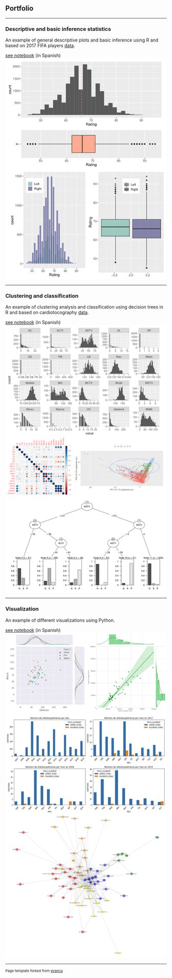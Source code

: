 ## Portfolio

---

### Descriptive and basic inference statistics
An example of general descriptive plots and basic inference
using R and based on 2017 FIFA players [data](https://www.kaggle.com/artimous/complete-fifa-2017-player-dataset-global).

[see notebook](/pdf/ncaruso_PEC2.pdf) (in Spanish)
<img src="images/Ej1.png?raw=true"/>

---

### Clustering and classification
An example of clustering analysis and classification using decision trees in R and based on cardiotocography [data](https://archive.ics.uci.edu/ml/datasets/cardiotocography).

[see notebook](/pdf/Nicolas_Caruso_R.html) (in Spanish)
<img src="images/Ej2.png?raw=true"/>

---

### Visualization
An example of different visualizations using Python. 

[see notebook](/pdf/Nicolas_Caruso_python.html) (in Spanish)
<img src="images/Ej3.png?raw=true"/>

<!--
---
[Project 2 Title](/pdf/sample_presentation.pdf)
<img src="images/dummy_thumbnail.jpg?raw=true"/>

---
[Project 3 Title](http://example.com/)
<img src="images/dummy_thumbnail.jpg?raw=true"/>

---

### Category Name 2

- [Project 1 Title](http://example.com/)
- [Project 2 Title](http://example.com/)
- [Project 3 Title](http://example.com/)
- [Project 4 Title](http://example.com/)
- [Project 5 Title](http://example.com/)

---
-->



---
<p style="font-size:11px">Page template forked from <a href="https://github.com/evanca/quick-portfolio">evanca</a></p>
<!-- Remove above link if you don't want to attibute -->
